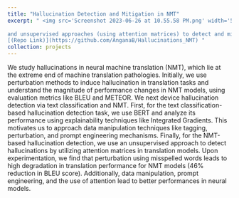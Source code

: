 ```yaml
---
title: "Hallucination Detection and Mitigation in NMT"
excerpt: " <img src='Screenshot 2023-06-26 at 10.55.58 PM.png' width='500' height='500' align='left'>
                                                                                                                                    Explored data manipulation techniques, explainability, prompt engineering, &nbsp; 
and unsupervised approaches (using attention matrices) to detect and mitigate hallucinations.
[(Repo Link)](https://github.com/AnganaB/Hallucinations_NMT) "
collection: projects
---
```




We study hallucinations in neural machine translation (NMT), which lie at the extreme end of machine translation pathologies. Initially, we use perturbation methods to induce hallucination in translation tasks and understand the magnitude of performance changes in NMT models, using evaluation metrics like BLEU and METEOR. We next device hallucination detection via text classification and NMT. First, for the text classification-based hallucination detection task, we use BERT and analyze its performance using explainability techniques like Integrated Gradients. This motivates us to approach data manipulation techniques like tagging, perturbation, and prompt engineering mechanisms. Finally, for the NMT-based hallucination detection, we use an unsupervised approach to detect hallucinations by utilizing attention matrices in translation models. Upon experimentation, we find that perturbation using misspelled words leads to high degradation in translation performance for NMT models (46% reduction in BLEU score). Additionally, data manipulation, prompt engineering, and the use of attention lead to better performances in neural models. 

